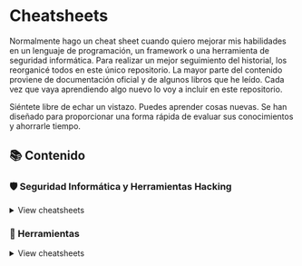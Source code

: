 # Cheatsheets

Normalmente hago un cheat sheet cuando quiero mejorar mis habilidades en un lenguaje de programación, un framework o una herramienta de seguridad informática. Para realizar un mejor seguimiento del historial, los reorganicé todos en este único repositorio. La mayor parte del contenido proviene de documentación oficial y de algunos libros que he leído. Cada vez que vaya aprendiendo algo nuevo lo voy a incluir en este repositorio.

Siéntete libre de echar un vistazo. Puedes aprender cosas nuevas. Se han diseñado para proporcionar una forma rápida de evaluar sus conocimientos y ahorrarle tiempo.

## 📚 Contenido

### 🛡️ Seguridad Informática y Herramientas Hacking

<details>
<summary>View cheatsheets</summary>

- [Aircrack-ng](hacking/aircrack-ng)
- [Aireplay-ng](hacking/aireplay-ng)
- [Airmon-ng](hacking/airmon-ng)
- [Airodump-ng](hacking/airodump-ng)
- [ARPSpoof](hacking/arpspoof)
- [Assetfinder](hacking/assetfinder)
- [Auditpol](hacking/auditpol)
- [BurpSuite](hacking/burpsuite)
- [CeWL](hacking/cewl)
- [Cipher](hacking/cipher)
- [Cowpatty](hacking/cowpatty)
- [CrackMapExec](hacking/crackmapexec)
- [Crunch](hacking/crunch)
- [CuPP](hacking/cupp)
- [Dirb](hacking/dirb)
- [Dirsearch](hacking/dirsearch)
- [DNSenum](hacking/dnsenum)
- [DNSRecon](hacking/dnsrecon)
- [Enum4Linux](hacking/enum4linux)
- [FeroxBuster](hacking/feroxbuster)
- [Fping](hacking/fping)
- [Gobuster](hacking/gobuster)
- [Google Dorks](hacking/google)
- [Hping3](hacking/hping3)
- [Hydra](hacking/hydra)
- [John](hacking/john)
- [JoomScan](hacking/joomscan)
- [Macchanger](hacking/macchanger)
- [Macof](hacking/macof)
- [mdk4](hacking/mdk4)
- [Metagoofil](hacking/metagoofil)
- [Metasploit-Framework](hacking/metasploit)
- [Meterpreter](hacking/meterpreter)
- [Msfvenom](hacking/msfvenom)
- [Naabu](hacking/naabu)
- [Netcat](hacking/netcat)
- [NetDiscover](hacking/netdiscover)
- [Nikto](hacking/nikto)
- [Nmap](hacking/nmap)
- [OSRFramework](hacking/osrframework)
- [P0f](hacking/p0f)
- [Patator](hacking/patator)
- [ps](hacking/ps)
- [pwgen](hacking/pwgen)
- [Pyrit](hacking/pyrit)
- [Recon-ng](hacking/recon-ng)
- [Responder](hacking/responder)
- [Reverse-Shell](hacking/reverse-shell)
- [RPCClient](hacking/rpcclient)
- [Samrdump](hacking/samrdump)
- [SCP](hacking/scp)
- [Searchsploit](hacking/searchsploit)
- [Shodan](hacking/shodan)
- [SMBclient](hacking/smbclient)
- [SSLscan](hacking/sslscan)
- [Steghide](hacking/steghide)
- [Subfinder](hacking/subfinder)
- [Sublist3r](hacking/sublist3r)
- [SMBServer](hacking/smbserver)
- [SQLMap](hacking/sqlmap)
- [TCPdump](hacking/tcpdump)
- [TheHarvester](hacking/theharvester)
- [Uniscan](hacking/uniscan)
- [Wafw00f](hacking/wafw00f)
- [Weevely](hacking/weevely)
- [Wevtutil](hacking/wevtutil)
- [Wfuzz](hacking/wfuzz)
- [Whatweb](hacking/whatweb)
- [WPScan](hacking/wpscan)

</details>

### 🔧 Herramientas

<details>
<summary>View cheatsheets</summary>

- [cURL](tools/curl)
- [Git](tools/git)
- [HTTP-Codes](tools/http-codes)
- [Linux CLI](tools/linux-cli)
- [Puertos Comunes](tools/puertos-comunes)
- [Tmux](tools/tmux)
- [Vim](tools/vim)

</details>